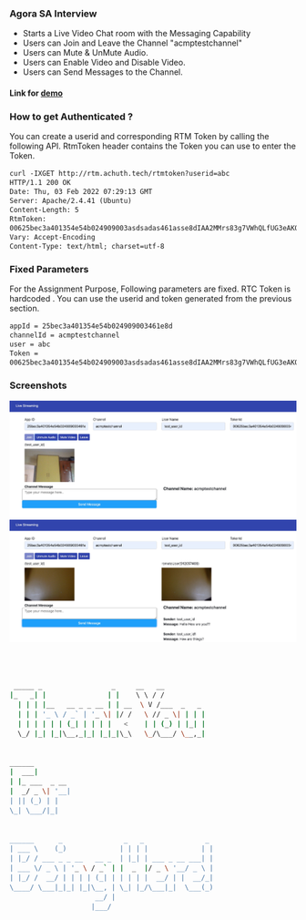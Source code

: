 ### Agora SA Interview 
- Starts a Live Video Chat room with the Messaging Capability
- Users can Join and Leave the Channel "acmptestchannel" 
- Users can Mute & UnMute Audio. 
- Users can Enable Video and Disable Video.
- Users can Send Messages to the Channel.


#### Link for [demo](https://p0irt.csb.app/) 

### How to get Authenticated ?
You can create a userid and corresponding RTM Token by calling the following API. RtmToken header contains the Token you can use to enter the Token.
```
curl -IXGET http://rtm.achuth.tech/rtmtoken?userid=abc
HTTP/1.1 200 OK
Date: Thu, 03 Feb 2022 07:29:13 GMT
Server: Apache/2.4.41 (Ubuntu)
Content-Length: 5
RtmToken: 00625bec3a401354e54b024909003asdsadas461asse8dIAA2MMrs83g7VWhQLfUG3eAKQnXtTn64M1ASyU78VUIS2sJBJDUAAAAAEACHSecBydX8YQEA6APJ1fxh
Vary: Accept-Encoding
Content-Type: text/html; charset=utf-8
```

### Fixed Parameters
For the Assignment Purpose, Following parameters are fixed. RTC Token is hardcoded . You can use the userid and token generated from the previous section.
```
appId = 25bec3a401354e54b024909003461e8d
channelId = acmptestchannel
user = abc
Token = 00625bec3a401354e54b024909003asdsadas461asse8dIAA2MMrs83g7VWhQLfUG3eAKQnXtTn64M1ASyU78VUIS2sJBJDUAAAAAEACHSecBydX8YQEA6APJ1fxh
```



### Screenshots
![alt text](https://github.com/Achuthananda/AgoraSAInterview/blob/master/assets/img/ss.jpg)
![alt text](https://github.com/Achuthananda/AgoraSAInterview/blob/master/assets/img/ss1.jpg)

```bash



 _____ _                 _     __   __            
|_   _| |               | |    \ \ / /            
  | | | |__   __ _ _ __ | | __  \ V /___  _   _   
  | | | '_ \ / _` | '_ \| |/ /   \ // _ \| | | |  
  | | | | | | (_| | | | |   <    | | (_) | |_| |  
  \_/ |_| |_|\__,_|_| |_|_|\_\   \_/\___/ \__,_|  
                                                  
                                                  
______                                            
|  ___|                                           
| |_ ___  _ __                                    
|  _/ _ \| '__|                                   
| || (_) | |                                      
\_| \___/|_|                                      
                                                  
                                                  
______      _               _   _               _ 
| ___ \    (_)             | | | |             | |
| |_/ / ___ _ _ __   __ _  | |_| | ___ _ __ ___| |
| ___ \/ _ \ | '_ \ / _` | |  _  |/ _ \ '__/ _ \ |
| |_/ /  __/ | | | | (_| | | | | |  __/ | |  __/_|
\____/ \___|_|_| |_|\__, | \_| |_/\___|_|  \___(_)
                     __/ |                        
                    |___/                         

 
```

